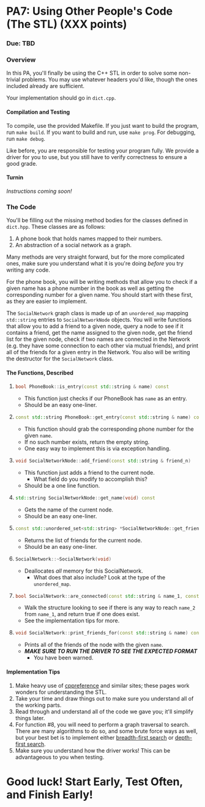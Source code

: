 # PA7: Using Other People's Code (The STL) (XXX points)
### Due: TBD

### Overview
In this PA, you'll finally be using the C++ STL in order to solve some
non-trivial problems. You may use whatever headers you'd like, though the
ones included already are sufficient.

Your implementation should go in `dict.cpp`.

#### Compilation and Testing
To compile, use the provided Makefile. If you just want to build the program, run `make build`. If you want to build and run, use `make prog`. For debugging, run `make debug`.

Like before, you are responsible for testing your program fully. We provide a driver for you to use, but you still have to verify correctness to ensure a good grade.

#### Turnin
*Instructions coming soon!*

### The Code
You'll be filling out the missing method bodies for the classes defined in `dict.hpp`. These classes are as follows:

1. A phone book that holds names mapped to their numbers.
2. An abstraction of a social network as a graph.

Many methods are very straight forward, but for the more complicated ones, make sure you understand what it is you're doing _before_ you
try writing any code.

For the phone book, you will be writing methods that allow you to check if a given name has a phone number in the book as well as
getting the corresponding number for a given name. You should start with these first, as they are easier to implement.

The `SocialNetwork` graph class is made up of an `unordered_map` mapping `std::string` entries to `SocialNetworkNode` objects.
You will write functions that allow you to add a friend to a given node, query a node to see if it contains a friend, get the name assigned to the given node, get the friend list for the given node, check if two names are connected in the Network (e.g. they have some connection to each other via mutual friends), and print all of the friends for a given entry in the Network. You also will be writing the destructor for the `SocialNetwork` class.

#### The Functions, Described
1. ```cpp
   bool PhoneBook::is_entry(const std::string & name) const
   ```
   * This function just checks if our PhoneBook has `name` as an entry.
   * Should be an easy one-liner.
2. ```cpp
   const std::string PhoneBook::get_entry(const std::string & name) const
   ```
   * This function should grab the corresponding phone number for the given `name`.
   * If no such number exists, return the empty string.
   * One easy way to implement this is via exception handling.
3. ```cpp
   void SocialNetworkNode::add_friend(const std::string & friend_n)
   ```
   * This function just adds a friend to the current node.
     * What field do you modify to accomplish this?
   * Should be a one line function.
4. ```cpp
   std::string SocialNetworkNode::get_name(void) const
   ```
   * Gets the name of the current node.
   * Should be an easy one-liner.
5. ```cpp
   const std::unordered_set<std::string> *SocialNetworkNode::get_friends_list(void) const
   ```
   * Returns the list of friends for the current node.
   * Should be an easy one-liner.
6. ```cpp
   SocialNetwork::~SocialNetwork(void)
   ```
   * Deallocates *all* memory for this SocialNetwork.
     * What does that also include? Look at the type of the `unordered_map`.
7. ```cpp
   bool SocialNetwork::are_connected(const std::string & name_1, const std::string & name_2) const
   ```
   * Walk the structure looking to see if there is any way to reach `name_2` from `name_1`, and return
      true if one does exist.
   * See the implementation tips for more.
8. ```cpp
   void SocialNetwork::print_friends_for(const std::string & name) const
   ```
   * Prints all of the friends of the node with the given `name`.
   * *__MAKE SURE TO RUN THE DRIVER TO SEE THE EXPECTED FORMAT__*
     * You have been warned.

#### Implementation Tips
1. Make heavy use of <a href="http://cppreference.com/" target="_blank">cppreference</a> and similar sites; these
   pages work wonders for understanding the STL.
2. Take your time and draw things out to make sure you understand all of the working parts.
3. Read through and understand all of the code we gave you; it'll simplify things later.
4. For function #8, you will need to perform a graph traversal to search. There are many algorithms to do so, and some brute force ways as well, but your best bet is to implement either <a href="https://en.wikipedia.org/wiki/Breadth-first_search" target="_blank">breadth-first search</a> or <a href="https://en.wikipedia.org/wiki/Depth-first_search" target="_blank">depth-first search</a>.
5. Make sure you understand how the driver works! This can be advantageous to you when testing.

# Good luck! Start Early, Test Often, and Finish Early!
